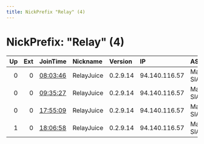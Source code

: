 ```yaml
---
title: NickPrefix "Relay" (4)
---
```


# NickPrefix: "Relay" (4)

|   Up |   Ext | JoinTime                                                                                            | Nickname   | Version   | IP            | AS          | CC   |   ORp |   Dirp | OS    | Contact   |   eFamMembers |
|-----:|------:|:----------------------------------------------------------------------------------------------------|:-----------|:----------|:--------------|:------------|:-----|------:|-------:|:------|:----------|--------------:|
|    0 |     0 | [08:03:46](https://metrics.torproject.org/rs.html#details/5B327F5819680A90A71CC44E44A9ECC00A2E1777) | RelayJuice | 0.2.9.14  | 94.140.116.57 | Makonix SIA | lv   |   443 |      0 | Linux | None      |             1 |
|    0 |     0 | [09:35:27](https://metrics.torproject.org/rs.html#details/D4912C3DDA3A2D6C26AC6818C664A93083174E4C) | RelayJuice | 0.2.9.14  | 94.140.116.57 | Makonix SIA | lv   |   443 |      0 | Linux | None      |             1 |
|    0 |     0 | [17:55:09](https://metrics.torproject.org/rs.html#details/4E1597307C4D8626DCE4152619F6D8FD1CFE1583) | RelayJuice | 0.2.9.14  | 94.140.116.57 | Makonix SIA | lv   |   443 |      0 | Linux | None      |             1 |
|    1 |     0 | [18:06:58](https://metrics.torproject.org/rs.html#details/7A0B3F898B06E486F090C09B7F5968DCD377EBB6) | RelayJuice | 0.2.9.14  | 94.140.116.57 | Makonix SIA | lv   |   443 |      0 | Linux | None      |             1 |
